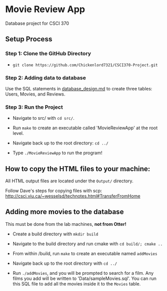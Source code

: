 # Movie Review App
Database project for CSCI 370

## Setup Process

### Step 1: Clone the GitHub Directory

- `git clone https://github.com/Chickenlord7321/CSCI370-Project.git`

### Step 2: Adding data to database

Use the SQL statements in [database_design.md](./Docs/database_design.md) to create three tables: Users, Movies, and Reviews.

### Step 3: Run the Project
- Navigate to src/ with `cd src/`.

- Run `make` to create an executable called 'MovieReviewApp' at the root level.

- Navigate back up to the root directory: `cd ../`

- Type `./MovieReviewApp` to run the program!

## How to copy the HTML files to your machine:

All HTML output files are located under the `Output/` directory.

Follow Dave's steps for copying files with scp: http://csci.viu.ca/~wesselsd/technotes.html#TransferFromHome

## Adding more movies to the database

This must be done from the lab machines, **not from Otter!**

- Create a build directory with `mkdir build`

- Navigate to the build directory and run cmake with `cd build/; cmake ..`

- From within /build, run `make` to create an executable named `addMovies`

- Navigate back up to the root directory with `cd ../`

- Run `./addMovies`, and you will be prompted to search for a film. Any films you add will be written to 'Data/sampleMovies.sql'. You can run this SQL file to add all the movies inside it to the `Movies` table.
